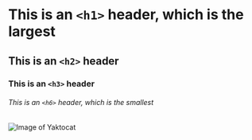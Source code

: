# This is an `<h1>` header, which is the largest
## This is an `<h2>` header
### This is an `<h3>` header
###### This is an `<h6>` header, which is the smallest


![Image of Yaktocat](https://octodex.github.com/images/yaktocat.png)
